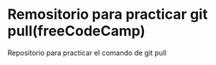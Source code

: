 # Remositorio para practicar git pull(freeCodeCamp)
Repositorio para practicar el comando de git pull
